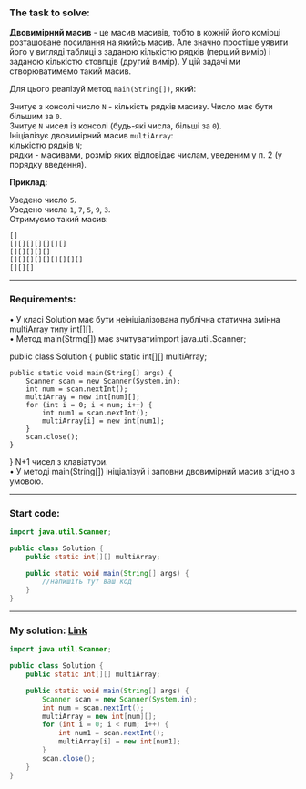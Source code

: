 ### **The task to solve:**  

**Двовимірний масив** - це масив масивів, тобто в кожній його комірці розташоване посилання на якийсь масив. Але значно простіше уявити його у вигляді таблиці з заданою кількістю рядків (перший вимір) і заданою кількістю стовпців (другий вимір). У цій задачі ми створюватимемо такий масив.

Для цього реалізуй метод `main(String[])`, який:

Зчитує з консолі число `N` - кількість рядків масиву. Число має бути більшим за `0`.  
Зчитує `N` чисел із консолі (будь-які числа, більші за `0`).  
Ініціалізує двовимірний масив `multiArray`:  
кількістю рядків `N`;  
рядки - масивами, розмір яких відповідає числам, уведеним у п. 2 (у порядку введення).  

**Приклад:**

Уведено число `5`.  
Уведено числа `1`, `7`, `5`, `9`, `3`.  
Отримуємо такий масив:
```
[]
[][][][][][][]
[][][][][]
[][][][][][][][][]
[][][]
```

---

### **Requirements:**  

• У класі Solution має бути неініціалізована публічна статична змінна multiArray типу int[][].  
• Метод main(Strmg[]) має зчитуватиimport java.util.Scanner;

public class Solution {
    public static int[][] multiArray;

    public static void main(String[] args) {
        Scanner scan = new Scanner(System.in);
        int num = scan.nextInt();
        multiArray = new int[num][];
        for (int i = 0; i < num; i++) {
            int num1 = scan.nextInt();
            multiArray[i] = new int[num1];
        }
        scan.close();
    }
} N+1 чисел з клавіатури.  
• У методі main(String[]) ініціалізуй і заповни двовимірний масив згідно з умовою.  

---

### **Start code:**  

```java
import java.util.Scanner;

public class Solution {
    public static int[][] multiArray;

    public static void main(String[] args) {
        //напишіть тут ваш код
    }
}
```

---

### **My solution: [Link](./src/Solution.java)**  

```java
import java.util.Scanner;

public class Solution {
    public static int[][] multiArray;

    public static void main(String[] args) {
        Scanner scan = new Scanner(System.in);
        int num = scan.nextInt();
        multiArray = new int[num][];
        for (int i = 0; i < num; i++) {
            int num1 = scan.nextInt();
            multiArray[i] = new int[num1];
        }
        scan.close();
    }
}
```
